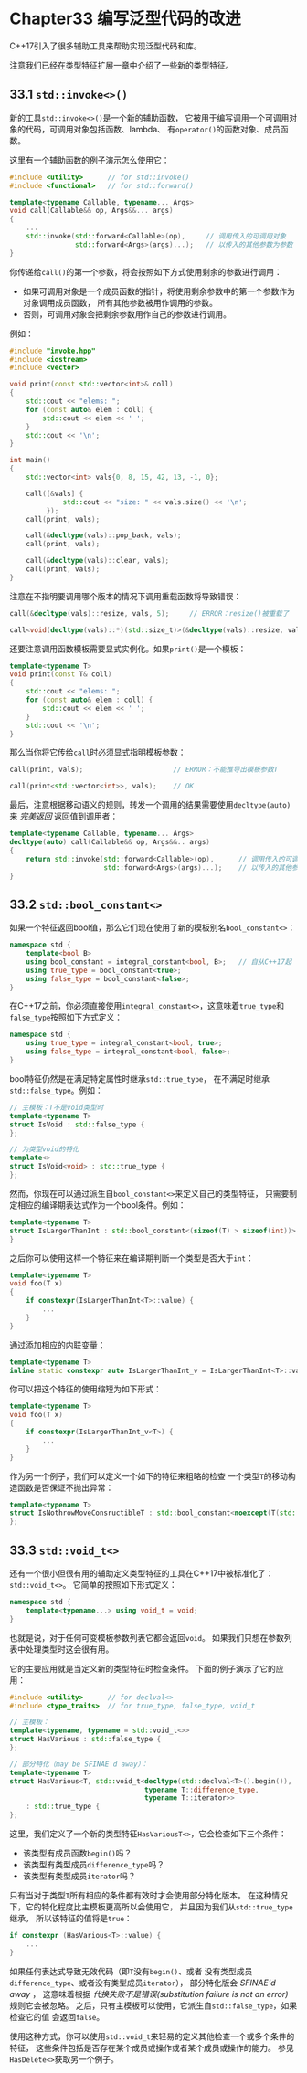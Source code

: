 # Chapter33 编写泛型代码的改进
C++17引入了很多辅助工具来帮助实现泛型代码和库。

注意我们已经在类型特征扩展一章中介绍了一些新的类型特征。

## 33.1 `std::invoke<>()`
新的工具`std::invoke<>()`是一个新的辅助函数，
它被用于编写调用一个可调用对象的代码，可调用对象包括函数、lambda、
有`operator()`的函数对象、成员函数。

这里有一个辅助函数的例子演示怎么使用它：

```cpp
#include <utility>      // for std::invoke()
#include <functional>   // for std::forward()

template<typename Callable, typename... Args>
void call(Callable&& op, Args&&... args)
{
    ...
    std::invoke(std::forward<Callable>(op),     // 调用传入的可调用对象
                std::forward<Args>(args)...);   // 以传入的其他参数为参数
}
```

你传递给`call()`的第一个参数，将会按照如下方式使用剩余的参数进行调用：

- 如果可调用对象是一个成员函数的指针，将使用剩余参数中的第一个参数作为对象调用成员函数，
所有其他参数被用作调用的参数。
- 否则，可调用对象会把剩余参数用作自己的参数进行调用。

例如：

```cpp
#include "invoke.hpp"
#include <iostream>
#include <vector>

void print(const std::vector<int>& coll)
{
    std::cout << "elems: ";
    for (const auto& elem : coll) {
        std::cout << elem << ' ';
    }
    std::cout << '\n';
}

int main()
{
    std::vector<int> vals{0, 8, 15, 42, 13, -1, 0};

    call([&vals] {
             std::cout << "size: " << vals.size() << '\n';
         });
    call(print, vals);

    call(&decltype(vals)::pop_back, vals);
    call(print, vals);

    call(&decltype(vals)::clear, vals);
    call(print, vals);
}
```

注意在不指明要调用哪个版本的情况下调用重载函数将导致错误：
```cpp
call(&decltype(vals)::resize, vals, 5);     // ERROR：resize()被重载了

call<void(decltype(vals)::*)(std::size_t)>(&decltype(vals)::resize, vals, 5);   // OK
```
还要注意调用函数模板需要显式实例化。如果`print()`是一个模板：
```cpp
template<typename T>
void print(const T& coll)
{
    std::cout << "elems: ";
    for (const auto& elem : coll) {
        std::cout << elem << ' ';
    }
    std::cout << '\n';
}
```
那么当你将它传给`call`时必须显式指明模板参数：
```cpp
call(print, vals);                      // ERROR：不能推导出模板参数T

call(print<std::vector<int>>, vals);    // OK
```
最后，注意根据移动语义的规则，转发一个调用的结果需要使用`decltype(auto)`来
 *完美返回* 返回值到调用者：
```cpp
template<typename Callable, typename... Args>
decltype(auto) call(Callable&& op, Args&&.. args)
{
    return std::invoke(std::forward<Callable>(op),      // 调用传入的可调用对象
                       std::forward<Args>(args)...);    // 以传入的其他参数为参数
}
```

## 33.2 `std::bool_constant<>`
如果一个特征返回bool值，那么它们现在使用了新的模板别名`bool_constant<>`：
```cpp
namespace std {
    template<bool B>
    using bool_constant = integral_constant<bool, B>;   // 自从C++17起
    using true_type = bool_constant<true>;
    using false_type = bool_constant<false>;
}
```
在C++17之前，你必须直接使用`integral_constant<>`，这意味着`true_type`和
`false_type`按照如下方式定义：
```cpp
namespace std {
    using true_type = integral_constant<bool, true>;
    using false_type = integral_constant<bool, false>;
}
```
bool特征仍然是在满足特定属性时继承`std::true_type`，
在不满足时继承`std::false_type`。例如：
```cpp
// 主模板：T不是void类型时
template<typename T>
struct IsVoid : std::false_type {
};

// 为类型void的特化
template<>
struct IsVoid<void> : std::true_type {
};
```
然而，你现在可以通过派生自`bool_constant<>`来定义自己的类型特征，
只需要制定相应的编译期表达式作为一个bool条件。例如：
```cpp
template<typename T>
struct IsLargerThanInt : std::bool_constant<(sizeof(T) > sizeof(int))> {
}
```
之后你可以使用这样一个特征来在编译期判断一个类型是否大于`int`：
```cpp
template<typename T>
void foo(T x)
{
    if constexpr(IsLargerThanInt<T>::value) {
        ...
    }
}
```
通过添加相应的内联变量：
```cpp
template<typename T>
inline static constexpr auto IsLargerThanInt_v = IsLargerThanInt<T>::value;
```
你可以把这个特征的使用缩短为如下形式：
```cpp
template<typename T>
void foo(T x)
{
    if constexpr(IsLargerThanInt_v<T>) {
        ...
    }
}
```
作为另一个例子，我们可以定义一个如下的特征来粗略的检查
一个类型`T`的移动构造函数是否保证不抛出异常：
```cpp
template<typename T>
struct IsNothrowMoveConsructibleT : std::bool_constant<noexcept(T(std::declval<T>()))> {
};
```

## 33.3 `std::void_t<>`
还有一个很小但很有用的辅助定义类型特征的工具在C++17中被标准化了：`std::void_t<>`。
它简单的按照如下形式定义：
```cpp
namespace std {
    template<typename...> using void_t = void;
}
```
也就是说，对于任何可变模板参数列表它都会返回`void`。
如果我们只想在参数列表中处理类型时这会很有用。

它的主要应用就是当定义新的类型特征时检查条件。
下面的例子演示了它的应用：
```cpp
#include <utility>      // for declval<>
#include <type_traits>  // for true_type, false_type, void_t

// 主模板：
template<typename, typename = std::void_t<>>
struct HasVarious : std::false_type {
};

// 部分特化（may be SFINAE'd away）：
template<typename T>
struct HasVarious<T, std::void_t<decltype(std::declval<T>().begin()),
                                 typename T::difference_type,
                                 typename T::iterator>>
    : std::true_type {
};
```
这里，我们定义了一个新的类型特征`HasVariousT<>`，它会检查如下三个条件：

- 该类型有成员函数`begin()`吗？
- 该类型有类型成员`difference_type`吗？
- 该类型有类型成员`iterator`吗？

只有当对于类型`T`所有相应的条件都有效时才会使用部分特化版本。
在这种情况下，它的特化程度比主模板更高所以会使用它，
并且因为我们从`std::true_type`继承，
所以该特征的值将是`true`：
```cpp
if constexpr (HasVarious<T>::value) {
    ...
}
```
如果任何表达式导致无效代码（即`T`没有`begin()`、或者
没有类型成员`difference_type`、或者没有类型成员`iterator`），
部分特化版会 *SFINAE'd away* ，
这意味着根据 *代换失败不是错误(substitution failure is not an error)* 规则它会被忽略。
之后，只有主模板可以使用，它派生自`std::false_type`，如果检查它的值
会返回`false`。

使用这种方式，你可以使用`std::void_t`来轻易的定义其他检查一个或多个条件的特征，
这些条件包括是否存在某个成员或操作或者某个成员或操作的能力。
参见`HasDelete<>`获取另一个例子。
